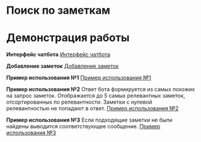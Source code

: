 # Поиск по заметкам
# Демонстрация работы

**Интерфейс чатбота**
[Интерфейс чатбота](https://github.com/nikorr0/notesCrawl/blob/main/screenshots/start.png)

**Добавление заметок**
[Добавление заметок](https://github.com/nikorr0/notesCrawl/blob/main/screenshots/usage.png)

**Пример использования №1**
[Пример использования №1](https://github.com/nikorr0/notesCrawl/blob/main/screenshots/example-1.png)

**Пример использования №2**
Ответ бота формируется из самых похожих на запрос заметок. Отображается до 5 самых релевантных заметок, отсортированных по релевантности. Заметки с нулевой релевантностью не попадают в ответ.
[Пример использования №2](https://github.com/nikorr0/notesCrawl/blob/main/screenshots/example-2.png)

**Пример использования №3**
Если подходящие заметки не были найдены выводится соответствующее сообщение.
[Пример использования №3](https://github.com/nikorr0/notesCrawl/blob/main/screenshots/example-3.png)
